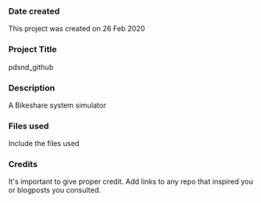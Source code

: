 ### Date created
This project was created on 26 Feb 2020

### Project Title
pdsnd_github

### Description
A Bikeshare system simulator

### Files used
Include the files used

### Credits
It's important to give proper credit. Add links to any repo that inspired you or blogposts you consulted.

